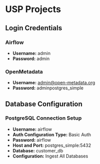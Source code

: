 # USP Projects

## Login Credentials

### Airflow
- **Username:** admin
- **Password:** admin

### OpenMetadata
- **Username:** admin@open-metadata.org
- **Password:** adminpostgres_simple

## Database Configuration

### PostgreSQL Connection Setup
- **Username:** airflow
- **Auth Configuration Type:** Basic Auth
- **Password:** airflow
- **Host and Port:** postgres_simple:5432
- **Database:** customer_db
- **Configuration:** Ingest All Databases